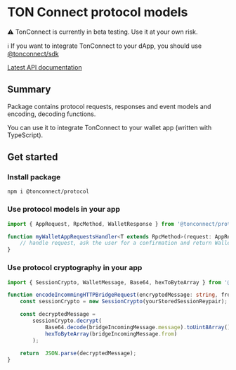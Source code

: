 # TON Connect protocol models

⚠️ TonConnect is currently in beta testing. Use it at your own risk.

ℹ️ If you want to integrate TonConnect to your dApp, you should use [@tonconnect/sdk](https://www.npmjs.com/package/@tonconnect/sdk)

[Latest API documentation](https://ton-connect.github.io/sdk/modules/_tonconnect_protocol.html)

## Summary
Package contains protocol requests, responses and event models and encoding, decoding functions.

You can use it to integrate TonConnect to your wallet app (written with TypeScript).

## Get started

### Install package
`npm i @tonconnect/protocol`

### Use protocol models in your app

```ts
import { AppRequest, RpcMethod, WalletResponse } from '@tonconnect/protocol';

function myWalletAppRequestsHandler<T extends RpcMethod>(request: AppRequest<T>): Promise<WalletResponse<T>> {
    // handle request, ask the user for a confirmation and return WalletResponse
}

```

### Use protocol cryptography in your app

```ts
import { SessionCrypto, WalletMessage, Base64, hexToByteArray } from '@tonconnect/protocol';

function encodeIncommingHTTPBridgeRequest(encryptedMessage: string, from: string): WalletMessage {
    const sessionCrypto = new SessionCrypto(yourStoredSessionReypair);

    const decryptedMessage =
        sessionCrypto.decrypt(
            Base64.decode(bridgeIncomingMessage.message).toUint8Array(),
            hexToByteArray(bridgeIncomingMessage.from)
        );
    
    return  JSON.parse(decryptedMessage);
}
```
